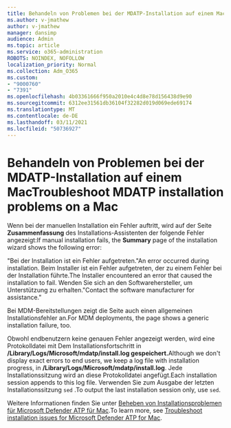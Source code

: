 ```yaml
---
title: Behandeln von Problemen bei der MDATP-Installation auf einem Mac
ms.author: v-jmathew
author: v-jmathew
manager: dansimp
audience: Admin
ms.topic: article
ms.service: o365-administration
ROBOTS: NOINDEX, NOFOLLOW
localization_priority: Normal
ms.collection: Adm_O365
ms.custom:
- "9000760"
- "7391"
ms.openlocfilehash: 4b03361666f950a2010e4c4d8e78d156438d9e90
ms.sourcegitcommit: 6312ee31561db36104f32282d019d069ede69174
ms.translationtype: MT
ms.contentlocale: de-DE
ms.lasthandoff: 03/11/2021
ms.locfileid: "50736927"
---
```

# <a name="troubleshoot-mdatp-installation-problems-on-a-mac"></a><span data-ttu-id="3cbfd-102">Behandeln von Problemen bei der MDATP-Installation auf einem Mac</span><span class="sxs-lookup"><span data-stu-id="3cbfd-102">Troubleshoot MDATP installation problems on a Mac</span></span>

<span data-ttu-id="3cbfd-103">Wenn bei der manuellen Installation ein Fehler auftritt, wird auf der Seite **Zusammenfassung** des Installations-Assistenten der folgende Fehler angezeigt:</span><span class="sxs-lookup"><span data-stu-id="3cbfd-103">If manual installation fails, the **Summary** page of the installation wizard shows the following error:</span></span>

<span data-ttu-id="3cbfd-104">"Bei der Installation ist ein Fehler aufgetreten.</span><span class="sxs-lookup"><span data-stu-id="3cbfd-104">"An error occurred during installation.</span></span> <span data-ttu-id="3cbfd-105">Beim Installer ist ein Fehler aufgetreten, der zu einem Fehler bei der Installation führte.</span><span class="sxs-lookup"><span data-stu-id="3cbfd-105">The Installer encountered an error that caused the installation to fail.</span></span> <span data-ttu-id="3cbfd-106">Wenden Sie sich an den Softwarehersteller, um Unterstützung zu erhalten."</span><span class="sxs-lookup"><span data-stu-id="3cbfd-106">Contact the software manufacturer for assistance."</span></span>

<span data-ttu-id="3cbfd-107">Bei MDM-Bereitstellungen zeigt die Seite auch einen allgemeinen Installationsfehler an.</span><span class="sxs-lookup"><span data-stu-id="3cbfd-107">For MDM deployments, the page shows a generic installation failure, too.</span></span>

<span data-ttu-id="3cbfd-108">Obwohl endbenutzern keine genauen Fehler angezeigt werden, wird eine Protokolldatei mit Dem Installationsfortschritt in **/Library/Logs/Microsoft/mdatp/install.log gespeichert.**</span><span class="sxs-lookup"><span data-stu-id="3cbfd-108">Although we don't display exact errors to end users, we keep a log file with installation progress, in **/Library/Logs/Microsoft/mdatp/install.log**.</span></span> <span data-ttu-id="3cbfd-109">Jede Installationssitzung wird an diese Protokolldatei angefügt.</span><span class="sxs-lookup"><span data-stu-id="3cbfd-109">Each installation session appends to this log file.</span></span> <span data-ttu-id="3cbfd-110">Verwenden Sie zum Ausgabe der letzten Installationssitzung `sed` .</span><span class="sxs-lookup"><span data-stu-id="3cbfd-110">To output the last installation session only, use `sed`.</span></span>

<span data-ttu-id="3cbfd-111">Weitere Informationen finden Sie unter [Beheben von Installationsproblemen für Microsoft Defender ATP für Mac](https://go.microsoft.com/fwlink/?linkid=2144615).</span><span class="sxs-lookup"><span data-stu-id="3cbfd-111">To learn more, see [Troubleshoot installation issues for Microsoft Defender ATP for Mac](https://go.microsoft.com/fwlink/?linkid=2144615).</span></span>
